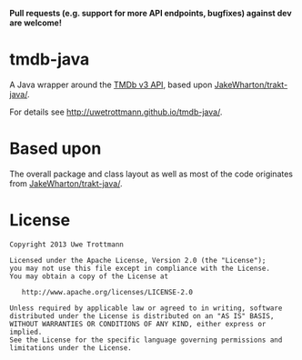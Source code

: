**Pull requests (e.g. support for more API endpoints, bugfixes) against dev are welcome!**

tmdb-java
============

A Java wrapper around the [TMDb v3 API][1], based upon [JakeWharton/trakt-java/][2].

For details see http://uwetrottmann.github.io/tmdb-java/.

Based upon
============

The overall package and class layout as well as most of the code
originates from [JakeWharton/trakt-java/][2].

License
=======

    Copyright 2013 Uwe Trottmann

    Licensed under the Apache License, Version 2.0 (the "License");
    you may not use this file except in compliance with the License.
    You may obtain a copy of the License at

       http://www.apache.org/licenses/LICENSE-2.0

    Unless required by applicable law or agreed to in writing, software
    distributed under the License is distributed on an "AS IS" BASIS,
    WITHOUT WARRANTIES OR CONDITIONS OF ANY KIND, either express or implied.
    See the License for the specific language governing permissions and
    limitations under the License.




 [1]: http://docs.themoviedb.apiary.io/
 [2]: https://github.com/JakeWharton/trakt-java/
